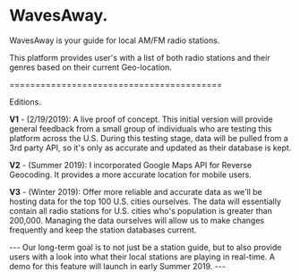 # WavesAway.

WavesAway is your guide for local AM/FM radio stations. 

This platform provides user's with a list of both radio stations and their genres based on their current Geo-location. 

=========================================

Editions.

**V1** - (2/19/2019): A live proof of concept. This initial version will provide general feedback from a small group of individuals who are testing this platform across the U.S. During this testing stage, data will be pulled from a 3rd party API, so it's only as accurate and updated as their database is kept.   

**V2** - (Summer 2019): I incorporated Google Maps API for Reverse Geocoding. It provides a more accurate location for mobile users. 

**V3** - (Winter 2019): Offer more reliable and accurate data as we'll be hosting data for the top 100 U.S. cities ourselves. The data will essentially contain all radio stations for U.S. cities who's population is greater than 200,000. Managing the data ourselves will allow us to make changes frequently and keep the station databases current. 

--- Our long-term goal is to not just be a station guide, but to also provide users with a look into what their local stations are playing in real-time. A demo for this feature will launch in early Summer 2019. ---


